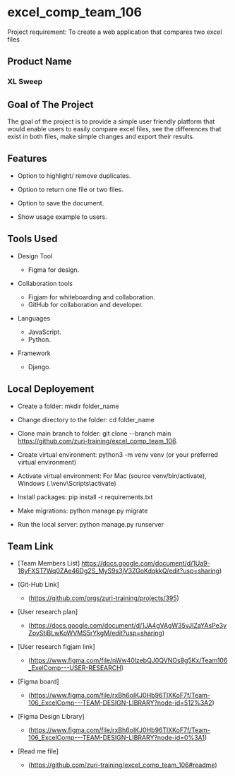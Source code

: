 # excel_comp_team_106

Project requirement: To create a web application that compares two excel files

## Product Name

### XL Sweep

## Goal of The Project

The goal of the project is to provide a simple user friendly platform that would enable users to easily compare excel files, see the differences that exist in both files, make simple changes and export their results.

## Features

+ Option to highlight/ remove duplicates.

+ Option to return one file or two files.

+ Option to save the document.

+ Show usage example to users.

## Tools Used

+ Design Tool
  + Figma for design.

+ Collaboration tools
  + Figjam for whiteboarding and collaboration.
  + GitHub for collaboration and developer.

+ Languages
  + JavaScript.
  + Python.

+ Framework
  + Django.
  
  
## Local Deployement

+ Create a folder: mkdir folder_name

+ Change directory to the folder: cd folder_name

+ Clone main branch to folder: git clone --branch main https://github.com/zuri-training/excel_comp_team_106.

+ Create virtual environment: python3 -m venv venv (or your preferred virtual environment)

+ Activate virtual environment: For Mac (source venv/bin/activate), Windows (.\venv\Scripts\activate)

+ Install packages: pip install -r requirements.txt

+ Make migrations: python manage.py migrate

+ Run the local server: python manage.py runserver

## Team Link

+ [Team Members List]
  <https://docs.google.com/document/d/1Ua9-18yFXST7Wq0ZAe46Dg2S_MyS9s3jV3ZGoKdqkkQ/edit?usp=sharing>)

+ [Git-Hub Link]
  + (<https://github.com/orgs/zuri-training/projects/395>)

+ [User research plan]
  + (<https://docs.google.com/document/d/1JA4gVAgW35vJIZaYAsPe3yZpvStiBLwKoWVMS5rYkgM/edit?usp=sharing>)

+ [User research figjam link]
  + (https://www.figma.com/file/nWw40lzebQJ0QVNOs8g5Kx/Team106_ExelComp---USER-RESEARCH)

+ [Figma board]
  + (https://www.figma.com/file/rxBh6oIKJ0Hb96TlXKoF7f/Team-106_ExcelComp---TEAM-DESIGN-LIBRARY?node-id=512%3A2)

+ [Figma Design Library]
  + (<https://www.figma.com/file/rxBh6oIKJ0Hb96TlXKoF7f/Team-106_ExcelComp---TEAM-DESIGN-LIBRARY?node-id=0%3A1>)

+ [Read me file]
  + (<https://github.com/zuri-training/excel_comp_team_106#readme>)
